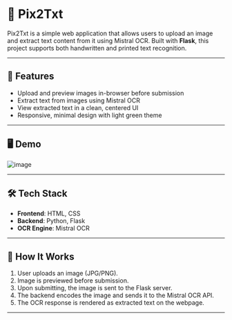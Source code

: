 # 📸 Pix2Txt

Pix2Txt is a simple web application that allows users to upload an image and extract text content from it using Mistral OCR. Built with **Flask**, this project supports both handwritten and printed text recognition.

---

## 🚀 Features

- Upload and preview images in-browser before submission
- Extract text from images using Mistral OCR
- View extracted text in a clean, centered UI
- Responsive, minimal design with light green theme

---

## 🖥️ Demo

![image](https://github.com/user-attachments/assets/89cbb92f-3e05-452a-b0ca-5339703f321e)


---

## 🛠️ Tech Stack

- **Frontend**: HTML, CSS
- **Backend**: Python, Flask
- **OCR Engine**: Mistral OCR

---

## 📸 How It Works

1. User uploads an image (JPG/PNG).
2. Image is previewed before submission.
3. Upon submitting, the image is sent to the Flask server.
4. The backend encodes the image and sends it to the Mistral OCR API.
5. The OCR response is rendered as extracted text on the webpage.

---



